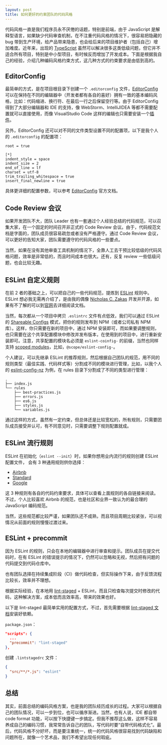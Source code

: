 ```yaml
---
layout: post
title: 如何更好的约束团队的代码风格
---
```


代码风格一直是我们程序员永不厌倦的话题，特别是前端，由于 JavaScript 是解释型语言，如果缺少代码审查机制，在不注重代码风格的情况下，很容易把隐藏的 bug 带到生产环境，给产品带来隐患，也会给后来的项目维护者（包括自己）增加难度。近年来，出现的 [TypeScript](https://www.tslang.cn/) 虽然可以解决很多这类低级问题，但它并不适合所有项目，特别是中小型项目，有时候反而增加了开发成本。下面是根据我自己的经验，介绍几种编码风格约束方式，这几种方式的约束要求是由低到高的。

## EditorConfig

最简单的方式，是在项目根目录下创建一个 `.editorconfig` 文件，[EditorConfig](https://editorconfig.org/) 可以在保持在不同的编辑器中（开发者都有各自的喜好）拥有一致的基本编码风格，比如：代码缩进、换行符、在最后一行之后保留空行等。由于 EditorConfig 得到了大部分编辑器和 IDE 的支持，像 WebStorm、IntelliJIDEA 等都不需要配置就可以直接使用，而像 VisualStudio Code 这样的编辑也只需要安装一个[插件](https://marketplace.visualstudio.com/items?itemName=EditorConfig.EditorConfig)。

另外，EditorConfig 还可以对不同的文件类型设置不同的配置项，以下是我个人的 `.editorconfig` 的配置项：

```
root = true

[*]
indent_style = space
indent_size = 2
end_of_line = lf
charset = utf-8
trim_trailing_whitespace = true
insert_final_newline = true

```

具体更详细的配置参数，可以参考 [EditorConfig](https://editorconfig.org/) 官方文档。

## Code Review 会议

如果开发团队不大，团队 Leader 也有一套通过个人经验总结的代码规范，可以召集大家，在一个固定的时间召开非正式的 Code Review 会议。由于，代码规范文档是字面的，团队成员很容易疏忽或者没有严格遵守。通过 Code Review 会议，可以更好的告知大家，团队需要遵守的代码风格的一些要点。

当然，如果在没有其他审查工具机制的情况下，全靠人工去干预比较低级的代码风格问题，效率是非常低的，而且时间成本也很大。还有，反复 review 一些低级问题，也会比较无趣。

## ESLint 自定义规则

在前 2 者的基础之上，可以把自己的一些代码规范，提炼到 [ESLint](https://eslint.org/) 规则中。ESLint 想必我无需再介绍了，是由我的偶像 [Nicholas C. Zakas](http://nczonline.net/) 开发并开源，如果有不了解的可以到[官网](https://eslint.org/)去详细阅读文档。

当然，每次都从一个项目中拷贝 `.eslintrc` 文件有点低效，我们可以通过 ESLint 的 [Shareable Configs](https://eslint.org/docs/developer-guide/shareable-configs) 模式，把你的规则发布到 NPM（或者公司私有 NPM 库）。这样，你只需要在新的项目中，通过 NPM 安装即可，而如果要调整规则，也只需要在这个共享配置模块中修改并发布版本，在使用到的项目中，进行重新安装即可。注意，共享配置的模块名必须是 `eslint-coinfig-` 的前缀，当然也同样支持 [scoped modules](https://docs.npmjs.com/misc/scope)，比如，`@scope/eslint-config-`。

个人建议，可以先继承 ESLint 的推荐规则，然后根据自己团队的规范，用不同的规则类型（最佳实践、代码样式等）分割成不同的模块进行管理，比如，以我个人的 [eslint-config-nz](https://github.com/nicolaszhao/eslint-config-nz/tree/master/rules) 为例，在 rules 目录下分割成了不同的类型进行管理：

```shell
.
├── index.js
└── rules
    ├── best-practices.js
    ├── errors.js
    ├── es6.js
    ├── styles.js
    └── variables.js
```

通过这样的方式，虽然有一定约束，但总体还是比较宽松的，所有规则，只需要团队成员接受并认可，有不同意见时，只需要调整下规则配置就成。

## ESLint 流行规则

ESLint 在初始化（`eslint --init`）时，如果你想用业内流行的规则创建 ESLint 配置文件， 会有 3 种通用规则供你选择：

- [Airbnb](https://github.com/airbnb/javascript)
- [Standard](https://github.com/standard/standard)
- [Google](https://github.com/google/eslint-config-google)

这 3 种规则有各自的代码约束要求，具体可以查看上面规则的各自链接来阅读。不过，个人比较喜欢 Airbnb 的规范，也是社区和业界一致认为的最合理的 JavaScript 编码规范。

当然，这些规范都比较严谨，如果团队还不成熟，而且项目周期比较紧张，可以视情况从前面的规则慢慢过渡过来。

## ESLint + precommit

因为 ESLint 的规则，只会在本地的编辑器中进行审查和提示。团队成员在提交代码时，在有 ESLint 的错误提示的情况下，仍然可以忽略和无视，然后把有问题的代码提交到代码仓库中。

也有团队选择在持续集成阶段（CI）做代码检查，但实际操作下来，由于反馈流程比较长，效率并不理想。

根据实际经验，在本地用 [lint-staged](https://github.com/okonet/lint-staged) + ESLint，而且只检查每次提交时修改的代码，这种解决方案，成本低而且效率高，带来的效果也好。

以下是 lint-staged 最简单实用的配置方式，不过，首先需要根据 [lint-staged 文档](https://github.com/okonet/lint-staged)安装好依赖。

`package.json`：

```json
"scripts": {
  ...
  "precommit": "lint-staged"
},
```

创建 `.lintstagedrc` 文件：

```json
{
  "src/**/*.js": "eslint"
}
```

## 总结

其实，前面总结的编码风格方案，也是我的团队经历成长的过程。大家可以根据自己的团队情况，可以一步到位，也可以循序渐进。当然，也有人说，IDE 都自带 code format 功能，可以按下快捷键一步搞定。但我不推荐这么做，这样不容易养成自己的编码习惯，我常常告诉自己的团队，写代码时要“自带代码格式化”。最后，代码风格不分好坏，而是要注重统一，统一的代码风格很容易找到代码缺陷和问题所在，就像一个艺术品，我们不希望出现任何瑕疵。

